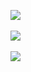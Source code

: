 ![](https://xingqiu-tuchuang-1256524210.cos.ap-shanghai.myqcloud.com/8919/IMG_20221101_235729-20221102000121-jjhswfd.jpg)​

![](https://xingqiu-tuchuang-1256524210.cos.ap-shanghai.myqcloud.com/8919/IMG_20221101_235740-20221102000110-0y39m82.jpg)​

![](https://xingqiu-tuchuang-1256524210.cos.ap-shanghai.myqcloud.com/8919/IMG_20221101_235653-20221102000129-uewcokj.jpg)​
